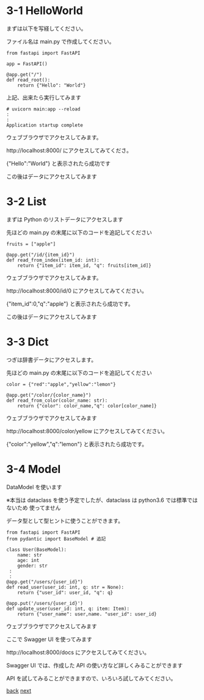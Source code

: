 # 3-1 HelloWorld

まずは以下を写経してください。

ファイル名は main.py で作成してください。

```
from fastapi import FastAPI

app = FastAPI()

@app.get("/")
def read_root():
    return {"Hello": "World"}
```

上記、出来たら実行してみます

```
# uvicorn main:app --reload
:
:
Application startup complete
```

ウェブブラウザでアクセスしてみます。

http://localhost:8000/ にアクセスしてみてくださ。

{"Hello":"World"} と表示されたら成功です

この後はデータにアクセスしてみます

# 3-2 List
まずは Python のリストデータにアクセスします

先ほどの main.py の末尾に以下のコードを追記してください

```
fruits = ["apple"]

@app.get("/id/{item_id}")
def read_from_index(item_id: int):
    return {"item_id": item_id, "q": fruits[item_id]}
```

ウェブブラウザでアクセスしてみます。

http://localhost:8000/id/0 にアクセスしてみてください。

{"item_id":0,"q":"apple"} と表示されたら成功です。

この後はデータにアクセスしてみます

# 3-3 Dict
つぎは辞書データにアクセスします。

先ほどの main.py の末尾に以下のコードを追記してください

```
color = {"red":"apple","yellow":"lemon"}

@app.get("/color/{color_name}")
def read_from_color(color_name: str):
    return {"color": color_name,"q": color[color_name]}
```

ウェブブラウザでアクセスしてみます

http://localhost:8000/color/yellow にアクセスしてみてください。

{"color":"yellow","q":"lemon"} と表示されたら成功です。

# 3-4 Model 
DataModel を使います

※本当は dataclass を使う予定でしたが、dataclass は  python3.6 では標準ではないため 使ってません

データ型として型ヒントに使うことができます。

```
from fastapi import FastAPI
from pydantic import BaseModel # 追記

class User(BaseModel):
    name: str
    age: int
    gender: str
 :
 :
@app.get("/users/{user_id}")
def read_user(user_id: int, q: str = None):
    return {"user_id": user_id, "q": q}

@app.put('/users/{user_id}')
def update_user(user_id: int, q: item: Item):
    return {"user_name": user,name. "user_id": user_id}
```

ウェブブラウザでアクセスしてみます

ここで Swagger UI を使ってみます

http://localhost:8000/docs にアクセスしてみてください。

Swagger UI では、作成した API の使い方など詳しくみることができます

API を試してみることができますので、いろいろ試してみてください。

[back](../2-setup/README.md)
[next](../4-webapi_and_excel/README.md)
